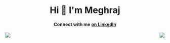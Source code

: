 <h1 align="center">Hi 👋 I'm Meghraj</h1>
<h4 align="center">Connect with me <a href="https://linkedin.com/in/m-goswami">on LinkedIn</a></h4>
<!-- <a href="https://linkedin.com/in/m-goswami" target="blank"><img align="center" src="https://raw.githubusercontent.com/rahuldkjain/github-profile-readme-generator/master/src/images/icons/Social/linked-in-alt.svg" alt="m-goswami" height="30" width="40" /></a> -->

<p><img align="right" src="https://github-readme-stats.vercel.app/api/top-langs?username=megz15&layout=donut&langs_count=5&theme=gotham"/></p>

<p><img align="left" src="https://github-readme-stats.vercel.app/api?username=megz15&theme=gotham&show_icons=true&rank_icon=github&custom_title=Github+Stats"/></p>
